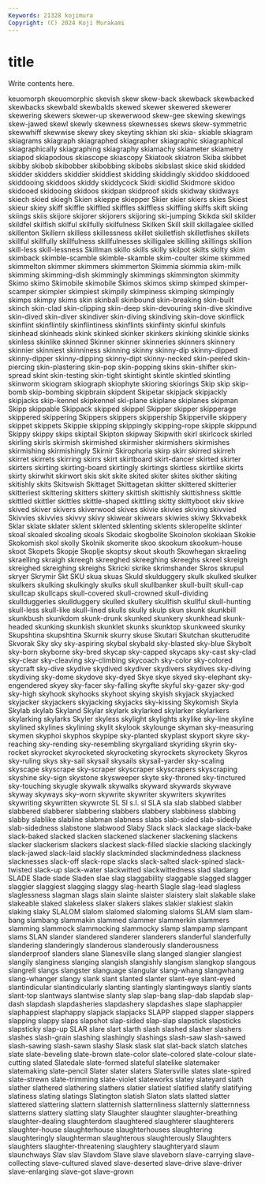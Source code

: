 ```yaml
---
Keywords: 21328 kojimura
Copyright: (C) 2024 Koji Murakami
---
```


# title

Write contents here.



keuomorph skeuomorphic skevish skew
skew-back skewback skewbacked skewbacks skewbald skewbalds skewed skewer skewered skewerer
skewering skewers skewer-up skewerwood skew-gee skewing skewings skew-jawed skewl skewly
skewness skewnesses skews skew-symmetric skewwhiff skewwise skewy skey skeyting skhian
ski skia- skiable skiagram skiagrams skiagraph skiagraphed skiagrapher skiagraphic skiagraphical
skiagraphically skiagraphing skiagraphy skiamachy skiameter skiametry skiapod skiapodous skiascope skiascopy
Skiatook skiatron Skiba skibbet skibby skibob skibobber skibobbing skibobs skibslast
skice skid skidded skidder skidders skiddier skiddiest skidding skiddingly skiddoo
skiddooed skiddooing skiddoos skiddy skiddycock Skidi skidlid Skidmore skidoo skidooed
skidooing skidoos skidpan skidproof skids skidway skidways skiech skied skiegh
Skien skieppe skiepper Skier skier skiers skies Skiest skieur skiey
skiff skiffle skiffled skiffles skiffless skiffling skiffs skift skiing skiings
skiis skijore skijorer skijorers skijoring ski-jumping Skikda skil skilder skildfel
skilfish skilful skilfully skilfulness Skilken Skill skill skillagalee skilled skillenton
Skillern skilless skillessness skillet skilletfish skilletfishes skillets skillful skillfully skillfulness
skillfulnesses skilligalee skilling skillings skillion skill-less skill-lessness Skillman skillo skills
skilly skilpot skilts skilty skim skimback skimble-scamble skimble-skamble skim-coulter skime
skimmed skimmelton skimmer skimmers skimmerton Skimmia skimmia skim-milk skimming skimming-dish
skimmingly skimmings skimmington skimmity Skimo skimo Skimobile skimobile Skimos skimos
skimp skimped skimper-scamper skimpier skimpiest skimpily skimpiness skimping skimpingly skimps
skimpy skims skin skinball skinbound skin-breaking skin-built skinch skin-clad skin-clipping
skin-deep skin-devouring skin-dive skindive skin-dived skin-diver skindiver skin-diving skindiving skin-dove
skinflick skinflint skinflintily skinflintiness skinflints skinflinty skinful skinfuls skinhead skinheads
skink skinked skinker skinkers skinking skinkle skinks skinless skinlike skinned
Skinner skinner skinneries skinners skinnery skinnier skinniest skinniness skinning skinny
skinny-dip skinny-dipped skinny-dipper skinny-dipping skinny-dipt skinny-necked skin-peeled skin-piercing skin-plastering skin-pop
skin-popping skins skin-shifter skin-spread skint skin-testing skin-tight skintight skintle skintled
skintling skinworm skiogram skiograph skiophyte skioring skiorings Skip skip skip-bomb
skip-bombing skipbrain skipdent Skipetar skipjack skipjackly skipjacks skip-kennel skipkennel ski-plane
skiplane skiplanes skipman Skipp skippable Skippack skipped skippel Skipper skipper
skipperage skippered skippering Skippers skippers skippership Skipperville skippery skippet skippets
Skippie skipping skippingly skipping-rope skipple skippund Skippy skippy skips skiptail
Skipton skipway Skipwith skirl skirlcock skirled skirling skirls skirmish skirmished
skirmisher skirmishers skirmishes skirmishing skirmishingly Skirnir Skirophoria skirp skirr skirred
skirreh skirret skirrets skirring skirrs skirt skirtboard skirt-dancer skirted skirter
skirters skirting skirting-board skirtingly skirtings skirtless skirtlike skirts skirty skirwhit
skirwort skis skit skite skited skiter skites skither skiting skitishly
skits Skitswish Skittaget Skittagetan skitter skittered skitterier skitteriest skittering skitters
skittery skittish skittishly skittishness skittle skittled skittler skittles skittle-shaped skittling
skitty skittyboot skiv skive skived skiver skivers skiverwood skives skivie
skivies skiving skivvied Skivvies skivvies skivvy skivy skiwear skiwears skiwies
skiwy Skkvabekk Sklar sklate sklater sklent sklented sklenting sklents skleropelite
sklinter skoal skoaled skoaling skoals Skodaic skogbolite Skoinolon skokiaan Skokie
Skokomish skol skolly Skolnik skomerite skoo skookum skookum-house skoot Skopets
Skopje Skoplje skoptsy skout skouth Skowhegan skraeling skraelling skraigh skreegh
skreeghed skreeghing skreeghs skreel skreigh skreighed skreighing skreighs Skricki skrike
skrimshander Skros skrupul skryer Skrymir Skt SKU skua skuas Skuld
skulduggery skulk skulked skulker skulkers skulking skulkingly skulks skull skullbanker
skull-built skull-cap skullcap skullcaps skull-covered skull-crowned skull-dividing skullduggeries skullduggery skulled
skullery skullfish skullful skull-hunting skull-less skull-like skull-lined skulls skully skulp
skun skunk skunkbill skunkbush skunkdom skunk-drunk skunked skunkery skunkhead skunk-headed
skunking skunkish skunklet skunks skunktop skunkweed skunky Skupshtina skupshtina Skurnik
skurry skuse Skutari Skutchan skutterudite Skvorak Sky sky sky-aspiring skybal
skybald sky-blasted sky-blue Skybolt sky-born skyborne sky-bred skycap sky-capped skycaps
sky-cast sky-clad sky-clear sky-cleaving sky-climbing skycoach sky-color sky-colored skycraft sky-dive
skydive skydived skydiver skydivers skydives sky-diving skydiving sky-dome skydove sky-dyed
Skye skye skyed sky-elephant sky-engendered skyey sky-facer sky-falling skyfte skyful
sky-gazer sky-god sky-high skyhook skyhooks skyhoot skying skyish skyjack skyjacked
skyjacker skyjackers skyjacking skyjacks sky-kissing Skykomish Skyla Skylab skylab Skyland
Skylar skylark skylarked skylarker skylarkers skylarking skylarks Skyler skyless skylight
skylights skylike sky-line skyline skylined skylines skylining skylit skylook skylounge
skyman sky-measuring skymen skyphoi skyphos skypipe sky-planted skyplast skyport skyre
sky-reaching sky-rending sky-resembling skyrgaliard skyriding skyrin sky-rocket skyrocket skyrocketed skyrocketing
skyrockets skyrockety Skyros sky-ruling skys sky-sail skysail skysails skysail-yarder sky-scaling
skyscape skyscrape sky-scraper skyscraper skyscrapers skyscraping skyshine sky-sign skystone skysweeper
skyte sky-throned sky-tinctured sky-touching skyugle skywalk skywalks skyward skywards skywave
skyway skyways sky-worn skywrite skywriter skywriters skywrites skywriting skywritten skywrote
SL Sl s.l. sl SLA sla slab slabbed slabber slabbered
slabberer slabbering slabbers slabbery slabbiness slabbing slabby slablike slabline slabman
slabness slabs slab-sided slab-sidedly slab-sidedness slabstone slabwood Slaby Slack slack
slackage slack-bake slack-baked slacked slacken slackened slackener slackening slackens slacker
slackerism slackers slackest slack-filled slackie slacking slackingly slack-jawed slack-laid slackly
slackminded slackmindedness slackness slacknesses slack-off slack-rope slacks slack-salted slack-spined slack-twisted
slack-up slack-water slackwitted slackwittedness slad sladang SLADE Slade slade Sladen
slae slag slaggability slaggable slagged slagger slaggier slaggiest slagging slaggy
slag-hearth Slagle slag-lead slagless slaglessness slagman slags slain slainte slaister
slaistery slait slakable slake slakeable slaked slakeless slaker slakers slakes
slakier slakiest slakin slaking slaky SLALOM slalom slalomed slaloming slaloms
SLAM slam slam-bang slambang slammakin slammed slammer slammerkin slammers slamming
slammock slammocking slammocky slamp slampamp slampant slams SLAN slander slandered
slanderer slanderers slanderful slanderfully slandering slanderingly slanderous slanderously slanderousness slanderproof
slanders slane Slanesville slang slanged slangier slangiest slangily slanginess slanging
slangish slangishly slangism slangkop slangous slangrell slangs slangster slanguage slangular
slang-whang slangwhang slang-whanger slangy slank slant slanted slanter slant-eye slant-eyed
slantindicular slantindicularly slanting slantingly slantingways slantly slants slant-top slantways slantwise
slanty slap slap-bang slap-dab slapdab slap-dash slapdash slapdasheries slapdashery slapdashes
slape slaphappier slaphappiest slaphappy slapjack slapjacks SLAPP slapped slapper slappers
slapping slappy slaps slapshot slap-sided slap-slap slapstick slapsticks slapsticky slap-up
SLAR slare slart slarth slash slashed slasher slashers slashes slash-grain
slashing slashingly slashings slash-saw slash-sawed slash-sawing slash-sawn slashy Slask slask
slat slat-back slatch slatches slate slate-beveling slate-brown slate-color slate-colored slate-colour
slate-cutting slated Slatedale slate-formed slateful slatelike slatemaker slatemaking slate-pencil Slater
slater slaters Slatersville slates slate-spired slate-strewn slate-trimming slate-violet slateworks slatey
slateyard slath slather slathered slathering slathers slatier slatiest slatified slatify
slatifying slatiness slating slatings Slatington slatish Slaton slats slatted slatter
slattered slattering slattern slatternish slatternliness slatternly slatternness slatterns slattery slatting
slaty Slaughter slaughter slaughter-breathing slaughter-dealing slaughterdom slaughtered slaughterer slaughterers slaughter-house
slaughterhouse slaughterhouses slaughtering slaughteringly slaughterman slaughterous slaughterously Slaughters slaughters slaughter-threatening
slaughtery slaughteryard slaum slaunchways Slav slav Slavdom Slave slave slaveborn
slave-carrying slave-collecting slave-cultured slaved slave-deserted slave-drive slave-driver slave-enlarging slave-got slave-grown
